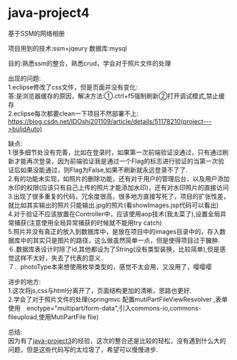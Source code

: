 # java-project4
基于SSM的网络相册

项目用到的技术:ssm+jqeury
数据库:mysql

目的:熟悉ssm的整合，熟悉crud，学会对于照片文件的处理

出现的问题:<br/>
1.eclipse修改了css文件，但是页面并没有变化:<br/>
答:是浏览器缓存的原因，解决方法:①.ctrl+f5强制刷新②打开调试模式,禁止缓存<br/>
2.eclipse每次都要clean一下项目不然部署不上:<br/>
https://blog.csdn.net/IDOshi201109/article/details/51178210(project--->bulidAuto)<br/>

缺点:<br/>
1.很多细节处没有完善，比如在登录时，如果第一次前端验证没通过，只有通过刷新才能再次登录，因为前端验证我是通过一个Flag的标志进行验证的当第一次验证后如果没能通过，则Flag为False,如果不刷新就永远登录不了了.<br/>
2.有的功能未实现，如照片的删除功能，还有对于用户的管理后台，以及用户添加水印的权限(应该只有自己上传的照片才能添加水印)，还有对水印照片的直接访问<br/>
3.出现了很多重复的代码，冗余度很高，很多地方直接写死了，项目的扩张性差，就比如其实输出的照片只能输出.jpg的照片(看showImages.jsp代码可以看出)<br/>
4.对于验证不应该放置在Controller中，应该使用aop技术(我太菜了),设置全局异常捕获(注意使用全局异常捕获的时候就不能用try catch)<br/>
5.照片并没有真正的放入到数据库中，是放在项目中的images目录中的，存入数据库中的其实只是图片的路径，这么做虽然简单一点，但是使得项目过于臃肿.<br/>
６.数据库表设计时除了id,其他都设为了String(没有类型装换，比较简单),但是感觉这样不太好，失去了代表的意义．<br/>
７．photoType本来想使用枚举类型的，感觉不太会用，又没用了，嘤嘤嘤<br/>

进步的地方:<br/>
1.这次将js,css与html分离开了，页面结构更加的清晰，思路也更好.<br/>
2.学会了对于照片文件的处理(springmvc 配置mutiPartFileViewResvolver ,表单使用　enctype="multipart/form-data",引入commons-io,commons-fileupload,使用MutiPartFile flie)<br/>

总结:<br/>
因为有了<a href="https://github.com/wantao666/java-project3">java-project3</a>的经验，这次的整合还是比较的轻松，没有遇到什么大的问题，但是这些代码写的太垃圾了，希望可以慢慢进步.
